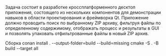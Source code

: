 Задача состоит в разработке кроссплатформенного десктоп приложения, состоящего из нескольких компонентов для демонстрации навыков в области проектирования и фреймворка Qt.
Приложение должно проводить поиск по выбранному ZIP архиву, фильтруя файлы по определенному содержимому, отображать процесс и результаты в GUI и позволять упаковать отфильтрованные файлы в новый ZIP архив.

Сборка
conan install . --output-folder=build --build=missing
cmake -S . -B build --target all
